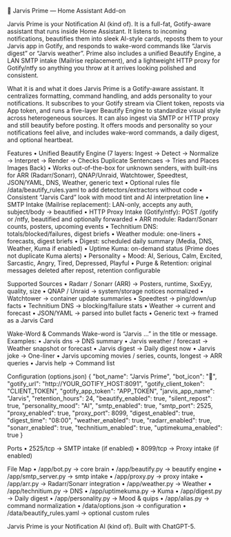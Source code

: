 🧩 Jarvis Prime — Home Assistant Add-on

Jarvis Prime is your Notification AI (kind of). It is a full-fat, Gotify-aware assistant that runs inside Home Assistant. It listens to incoming notifications, beautifies them into sleek AI-style cards, reposts them to your Jarvis app in Gotify, and responds to wake-word commands like “Jarvis digest” or “Jarvis weather”. Prime also includes a unified Beautify Engine, a LAN SMTP intake (Mailrise replacement), and a lightweight HTTP proxy for Gotify/ntfy so anything you throw at it arrives looking polished and consistent.

What it is and what it does
Jarvis Prime is a Gotify-aware assistant. It centralizes formatting, command handling, and adds personality to your notifications. It subscribes to your Gotify stream via Client token, reposts via App token, and runs a five-layer Beautify Engine to standardize visual style across heterogeneous sources. It can also ingest via SMTP or HTTP proxy and still beautify before posting. It offers moods and personality so your notifications feel alive, and includes wake-word commands, a daily digest, and optional heartbeat.

Features
• Unified Beautify Engine (7 layers: Ingest → Detect → Normalize → Interpret → Render → Checks Duplicate Sentencaes → Tries and Places Images Back)
• Works out-of-the-box for unknown senders, with built-ins for ARR (Radarr/Sonarr), QNAP/Unraid, Watchtower, Speedtest, JSON/YAML, DNS, Weather, generic text
• Optional rules file /data/beautify_rules.yaml to add detectors/extractors without code
• Consistent “Jarvis Card” look with mood tint and AI interpretation line
• SMTP Intake (Mailrise replacement): LAN-only, accepts any auth, subject/body → beautified
• HTTP Proxy Intake (Gotify/ntfy): POST /gotify or /ntfy, beautified and optionally forwarded
• ARR module: Radarr/Sonarr counts, posters, upcoming events
• Technitium DNS: totals/blocked/failures, digest briefs
• Weather module: one-liners + forecasts, digest briefs
• Digest: scheduled daily summary (Media, DNS, Weather, Kuma if enabled)
• Uptime Kuma: on-demand status (Prime does not duplicate Kuma alerts)
• Personality + Mood: AI, Serious, Calm, Excited, Sarcastic, Angry, Tired, Depressed, Playful
• Purge & Retention: original messages deleted after repost, retention configurable

Supported Sources
• Radarr / Sonarr (ARR) → Posters, runtime, SxxEyy, quality, size
• QNAP / Unraid → system/storage notices normalized
• Watchtower → container update summaries
• Speedtest → ping/down/up facts
• Technitium DNS → blocking/failure stats
• Weather → current and forecast
• JSON/YAML → parsed into bullet facts
• Generic text → framed as a Jarvis Card

Wake-Word & Commands
Wake-word is “Jarvis …” in the title or message. Examples:
• Jarvis dns → DNS summary
• Jarvis weather / forecast → Weather snapshot or forecast
• Jarvis digest → Daily digest now
• Jarvis joke → One-liner
• Jarvis upcoming movies / series, counts, longest → ARR queries
• Jarvis help → Command list

Configuration (options.json)
{
  "bot_name": "Jarvis Prime",
  "bot_icon": "🧠",
  "gotify_url": "http://YOUR_GOTIFY_HOST:8091",
  "gotify_client_token": "CLIENT_TOKEN",
  "gotify_app_token": "APP_TOKEN",
  "jarvis_app_name": "Jarvis",
  "retention_hours": 24,
  "beautify_enabled": true,
  "silent_repost": true,
  "personality_mood": "AI",
  "smtp_enabled": true,
  "smtp_port": 2525,
  "proxy_enabled": true,
  "proxy_port": 8099,
  "digest_enabled": true,
  "digest_time": "08:00",
  "weather_enabled": true,
  "radarr_enabled": true,
  "sonarr_enabled": true,
  "technitium_enabled": true,
  "uptimekuma_enabled": true
}

Ports
• 2525/tcp → SMTP intake (if enabled)
• 8099/tcp → Proxy intake (if enabled)

File Map
• /app/bot.py → core brain
• /app/beautify.py → beautify engine
• /app/smtp_server.py → smtp intake
• /app/proxy.py → proxy intake
• /app/arr.py → Radarr/Sonarr integration
• /app/weather.py → Weather
• /app/technitium.py → DNS
• /app/uptimekuma.py → Kuma
• /app/digest.py → Daily digest
• /app/personality.py → Mood & quips
• /app/alias.py → command normalization
• /data/options.json → configuration
• /data/beautify_rules.yaml → optional custom rules

Jarvis Prime is your Notification AI (kind of). Built with ChatGPT-5.
